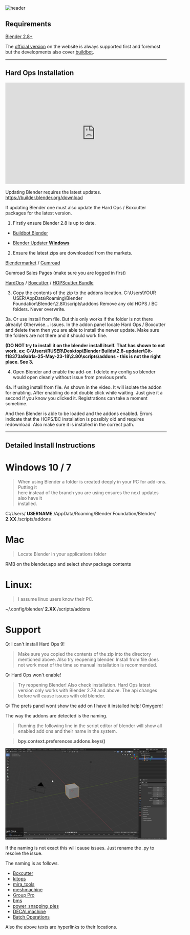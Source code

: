 ![header](img/banner.gif)

## Requirements

[Blender 2.8+](https://www.blender.org/)

The [official version](https://www.blender.org/download/) on the website is always supported first and foremost but the developments also cover [buildbot](http://builder.blender.org/).

---

## Hard Ops Installation     

<iframe width="560" height="315"
src="https://www.youtube.com/embed/oMZrQ6ZHKm0"
frameborder="0"
allow="accelerometer; autoplay; encrypted-media; gyroscope; picture-in-picture"
allowfullscreen></iframe>

Updating Blender requires the latest updates.
https://builder.blender.org/download

If updating Blender one must also update the Hard Ops / Boxcutter packages for the latest version.

1. Firstly ensure Blender 2.8 is up to date.

- [Buildbot Blender](https://builder.blender.org/download)

- [Blender Updater **Windows**](https://github.com/DotBow/Blender-Version-Manager/releases)

2. Ensure the latest zips are downloaded from the markets.

[Blendermarket](https://www.blendermarket.com/account/orders) /
[Gumroad](https://gumroad.com/library)

Gumroad Sales Pages (make sure you are logged in first)

[HardOps](https://gumroad.com/l/hardops) /
[Boxcutter](https://gumroad.com/l/BoxCutter) /
[HOPScutter Bundle](https://gumroad.com/l/hopscutter)

3. Copy the contents of the zip to the addons location.
C:\Users\YOUR USER\AppData\Roaming\Blender Foundation\Blender\2.8X\scripts\addons Remove any old HOPS / BC folders. Never overwrite.

3a. Or use install from file. But this only works if the folder is not there already! Otherwise... issues.
In the addon panel locate Hard Ops / Boxcutter and delete them then you are able to install the newer update.
Make sure the folders are not there and it should work fine.

**(DO NOT try to install it on the blender install itself. That has shown to not work. ex: C:\Users\RUSER\Desktop\Blender Builds\2.8-updater\Git-f18373a9ab1a-25-May-23-18\2.80\scripts\addons - this is not the right place. See 3.**

4. Open Blender and enable the add-on. I delete my config so blender would open cleanly without issue from previous prefs.

4a. If using install from file. As shown in the video. It will isolate the addon for enabling. After enabling do not double click while waiting. Just give it a second if you know you clicked it. Registrations can take a moment sometime.

And then Blender is able to be loaded and the addons enabled. Errors indicate that the HOPS/BC installation is possibly old and requires redownload. Also make sure it is installed in the correct path.

---

## Detailed Install Instructions    

# Windows 10 / 7        
>When using Blender a folder is created deeply in your PC for add-ons. Putting it       
here instead of the branch you are using ensures the next updates also have it      
installed.      

C:/Users/ **USERNAME** /AppData/Roaming/Blender Foundation/Blender/ **2.XX** /scripts/addons        

# Mac       
>Locate Blender in your applications folder     

RMB on the blender.app and select show package contents     

# Linux:        
>I assume linux users know their PC.        

~/.config/blender/ **2.XX** /scripts/addons     

# Support     

Q: I can't install Hard Ops 9!      

>Make sure you copied the contents of the zip into the directory mentioned above. Also try reopening blender. Install from file does not work most of the time so manual installation is recommended.       

Q: Hard Ops won't enable!       

>Try reopening Blender! Also check installation. Hard Ops latest version only works with Blender 2.78 and above. The api changes before will cause issues with old blender.     

Q: The prefs panel wont show the add on I have it installed help! Omygerd!      

The way the addons are detected is the naming.      

>Running the following line in the script editor of blender will show all enabled add ons and their name in the system.     

> **bpy.context.preferences.addons.keys()**

![install](img/install/ins3.gif)        

If the naming is not exact this will cause issues. Just rename the .py to resolve the issue.        

The naming is as follows.       

- [Boxcutter](https://gumroad.com/l/BoxCutter/)     
- [kitops](https://gumroad.com/l/kitops)     
- [mira_tools](http://blenderartists.org/forum/showthread.php?366107-MiraTools)     
- [meshmachine](https://www.blendermarket.com/products/MESHmachine)
- [Group Pro](https://gumroad.com/l/GroupPro/)
- [bms](https://gumroad.com/l/bezier_mesh_shaper)
- [power_snapping_pies](https://github.com/mx1001/power_snapping_pies)
- [DECALmachine](https://gumroad.com/l/DECALmachine/)       
- [Batch Operations](http://wiki.blender.org/index.php/Extensions:2.6/Py/Scripts/3D_interaction/BatchOperations)        

Also the above texts are hyperlinks to their locations.
